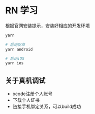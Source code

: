 # RN 学习

根据官网安装提示，安装好相应的开发环境


```bash
yarn 

# 启动安卓
yarn android

# 启动iOS
yarn ios
```

## 关于真机调试
- xcode注册个人账号
- 下载个人证书
- 链接手机绑定关系，可以build成功